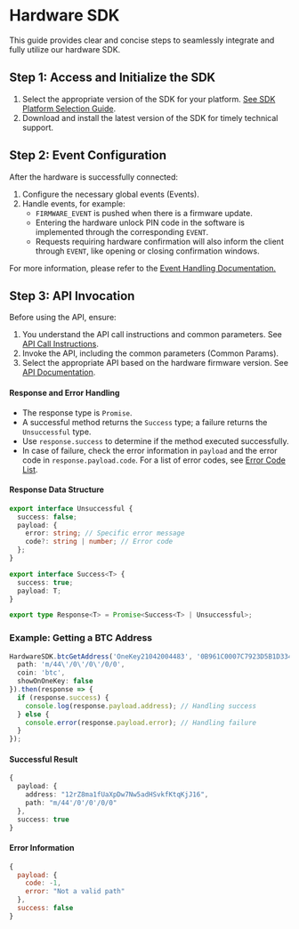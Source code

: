 # Hardware SDK

This guide provides clear and concise steps to seamlessly integrate and fully utilize our hardware SDK.

## **Step 1: Access and Initialize the SDK**

1. Select the appropriate version of the SDK for your platform. [See SDK Platform Selection Guide](../connect-to-hardware/hardware-sdk/quickstart.md).
2. Download and install the latest version of the SDK for timely technical support.

## **Step 2: Event Configuration**

After the hardware is successfully connected:

1. Configure the necessary global events (Events).
2. Handle events, for example:
   * `FIRMWARE_EVENT` is pushed when there is a firmware update.
   * Entering the hardware unlock PIN code in the software is implemented through the corresponding `EVENT`.
   * Requests requiring hardware confirmation will also inform the client through `EVENT`, like opening or closing confirmation windows.

For more information, please refer to the [Event Handling Documentation.](../connect-to-hardware/hardware-sdk/event.md)

## **Step 3: API Invocation**

Before using the API, ensure:

1. You understand the API call instructions and common parameters. See [API Call Instructions](../connect-to-hardware/hardware-sdk/quickstart.md#initialization).
2. Invoke the API, including the common parameters (Common Params).
3. Select the appropriate API based on the hardware firmware version. See [API Documentation](../connect-to-hardware/hardware-sdk/api-reference/).

#### **Response and Error Handling**

* The response type is `Promise`.
* A successful method returns the `Success` type; a failure returns the `Unsuccessful` type.
* Use `response.success` to determine if the method executed successfully.
* In case of failure, check the error information in `payload` and the error code in `response.payload.code`. For a list of error codes, see [Error Code List](../connect-to-hardware/hardware-sdk/api-reference/error-code.md).

#### **Response Data Structure**

```typescript
export interface Unsuccessful {
  success: false;
  payload: { 
    error: string; // Specific error message
    code?: string | number; // Error code
  };
}

export interface Success<T> {
  success: true;
  payload: T;
}

export type Response<T> = Promise<Success<T> | Unsuccessful>;
```

### **Example: Getting a BTC Address**

```typescript
HardwareSDK.btcGetAddress('OneKey21042004483', '0B961C0007C7923D5B1D3341', {
  path: 'm/44\'/0\'/0\'/0/0',
  coin: 'btc',
  showOnOneKey: false
}).then(response => {
  if (response.success) {
    console.log(response.payload.address); // Handling success
  } else {
    console.error(response.payload.error); // Handling failure
  }
});
```

#### Successful Result

```typescript
{
  payload: {
    address: "12rZ8ma1fUaXpDw7Nw5adHSvkfKtqKjJ16",
    path: "m/44'/0'/0'/0/0" 
  },
  success: true
}
```

#### Error Information

```javascript
{
  payload: {
    code: -1,
    error: "Not a valid path"
  },
  success: false
}
```

